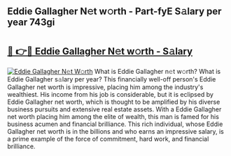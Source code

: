 ## Eddie Gallagher N𝚎t w𝚘rth - Part-fyE S𝚊lary per year 743gi

# <h2><a href="http://gc30la.nevu.top/?p=Eddie+Gallagher">🔗 👉🔴 Eddie Gallagher N𝚎t w𝚘rth - S𝚊lary</a></h2>

[![Eddie Gallagher N𝚎t W𝚘rth](https://i.imgur.com/Oavwk0R.jpeg)](http://gc30la.nevu.top/?p=Eddie+Gallagher)
What is Eddie Gallagher n𝚎t w𝚘rth? What is Eddie Gallagher s𝚊lary per year?
This financially well-off person's Eddie Gallagher net worth is impressive, placing him among the industry's wealthiest. His income from his job is considerable, but it is eclipsed by Eddie Gallagher net worth, which is thought to be amplified by his diverse business pursuits and extensive real estate assets. With a Eddie Gallagher net worth placing him among the elite of wealth, this man is famed for his business acumen and financial brilliance. This rich individual, whose Eddie Gallagher net worth is in the billions and who earns an impressive salary, is a prime example of the force of commitment, hard work, and financial brilliance.
